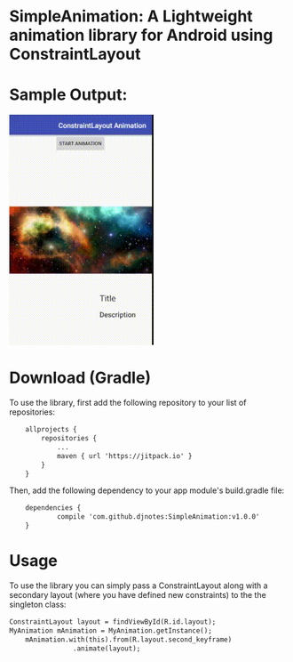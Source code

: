 # SimpleAnimation: A Lightweight animation library for Android using ConstraintLayout   
# Sample Output:   
![Sample Output](static/sample.gif)

# Download (Gradle)
To use the library, first add the following repository to your list of repositories:  
```
	allprojects {
		repositories {
			...
			maven { url 'https://jitpack.io' }
		}
	}
```

Then, add the following dependency to your app module's build.gradle file:  
```
	dependencies {
	        compile 'com.github.djnotes:SimpleAnimation:v1.0.0'
	}
```
# Usage   
To use the library you can simply pass a ConstraintLayout along with a secondary layout (where you have defined new constraints) to the the singleton class:   


```
ConstraintLayout layout = findViewById(R.id.layout);
MyAnimation mAnimation = MyAnimation.getInstance();
    mAnimation.with(this).from(R.layout.second_keyframe)
                .animate(layout);

``` 


